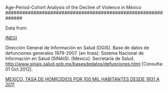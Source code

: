 Age-Period-Cohort Analysis of the Decline of Violence in México
##############################################################

Data from:

[INEGI](http://www.inegi.org.mx/est/contenidos/espanol/proyectos/continuas/vitales/bd/mortalidad/MortalidadGeneral.asp?s=est&c=11144)

Dirección General de Información en Salud (DGIS). Base de datos de defunciones generales 1979-2007. [en línea]: Sistema Nacional de Información en Salud (SINAIS). [México]: Secretaría de Salud. <http://www.sinais.salud.gob.mx/basesdedatos/defunciones.html> [Consulta: 01 Oct 2012].

[MEXICO, TASA DE HOMICIDIOS POR 100 MIL HABITANTES DESDE 1931 A 2011](http://www.mexicomaxico.org/Voto/Homicidios100M.htm)
